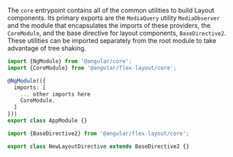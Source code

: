 The `core` entrypoint contains all of the common utilities to build Layout 
components. Its primary exports are the `MediaQuery` utility 
`MediaObserver` and the module that encapsulates the imports of these
providers, the `CoreModule`, and the base directive for layout
components, `BaseDirective2`. These utilities can be imported separately
from the root module to take advantage of tree shaking.

```typescript
import {NgModule} from '@angular/core';
import {CoreModule} from '@angular/flex-layout/core';

@NgModule(({
  imports: [
    ... other imports here
    CoreModule,
  ]
}))
export class AppModule {}
```

```typescript
import {BaseDirective2} from '@angular/flex-layout/core';

export class NewLayoutDirective extends BaseDirective2 {}
```
